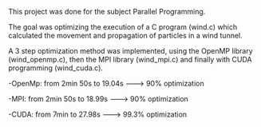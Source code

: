 This project was done for the subject Parallel Programming.

The goal was optimizing the execution of a C program (wind.c) which calculated the movement and propagation of particles in a wind tunnel.

A 3 step optimization method was implemented, using the OpenMP library (wind_openmp.c), then the MPI library (wind_mpi.c) and finally with CUDA programming (wind_cuda.c).

-OpenMp: from 2min 50s to 19.04s ---> 90% optimization

-MPI: from 2min 50s to 18.99s ---> 90% optimization

-CUDA: from 7min to 27.98s ---> 99.3% optimization